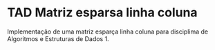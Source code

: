 # TAD Matriz esparsa linha coluna

Implementação de uma matriz esparça linha coluna para disciplima de Algoritmos e Estruturas de Dados 1.
